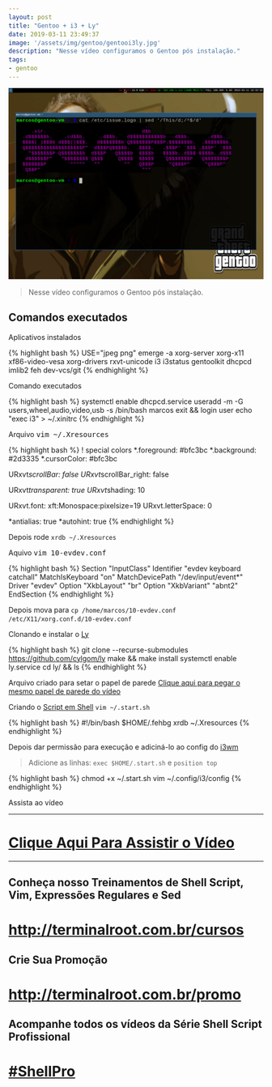```yaml
---
layout: post
title: "Gentoo + i3 + Ly"
date: 2019-03-11 23:49:37
image: '/assets/img/gentoo/gentooi3ly.jpg'
description: "Nesse vídeo configuramos o Gentoo pós instalação."
tags:
- gentoo
---
```


![Gentoo i3 Ly Screenshot](/assets/img/gentoo/gentooi3ly.jpg)

> Nesse vídeo configuramos o Gentoo pós instalação.

## Comandos executados

Aplicativos instalados

{% highlight bash %}
USE="jpeg png" emerge -a xorg-server xorg-x11 xf86-video-vesa xorg-drivers rxvt-unicode i3 i3status gentoolkit dhcpcd imlib2 feh dev-vcs/git
{% endhighlight %}

Comando executados

{% highlight bash %}
systemctl enable dhcpcd.service
useradd -m -G users,wheel,audio,video,usb -s /bin/bash marcos
exit && login user
echo "exec i3" > ~/.xinitrc
{% endhighlight %}

Arquivo <kbd>vim ~/.Xresources</kbd>

{% highlight bash %}
! special colors
*.foreground:  #bfc3bc
*.background:  #2d3335
*.cursorColor:  #bfc3bc

URxvt*scrollBar:         false
URxvt*scrollBar_right:   false

URxvt*transparent:       true
URxvt*shading:       10

URxvt.font: xft:Monospace:pixelsize=19
URxvt.letterSpace: 0

*antialias:  true
*autohint:   true
{% endhighlight %}

Depois rode `xrdb ~/.Xresources`

Aquivo <kbd>vim 10-evdev.conf</kbd>

{% highlight bash %}
Section "InputClass"
    Identifier "evdev keyboard catchall"
    MatchIsKeyboard "on"
    MatchDevicePath "/dev/input/event*"
    Driver "evdev"
    Option "XkbLayout" "br"
    Option "XkbVariant" "abnt2"
EndSection
{% endhighlight %}

Depois mova para `cp /home/marcos/10-evdev.conf /etc/X11/xorg.conf.d/10-evdev.conf`

Clonando e instalar o [Ly](https://github.com/cylgom/ly)

{% highlight bash %}
git clone --recurse-submodules https://github.com/cylgom/ly
make && make install
systemctl enable ly.service
cd ly/ && ls
{% endhighlight %}

Arquivo criado para setar o papel de parede [Clique aqui para pegar o mesmo papel de parede do vídeo](https://i.imgur.com/xZsf2Et.jpg)

Criando o [Script em Shell](http://terminalroot.com.br/shell) `vim ~/.start.sh`

{% highlight bash %}
#!/bin/bash
$HOME/.fehbg
xrdb ~/.Xresources
{% endhighlight %}

Depois dar permissão para execução e adiciná-lo ao config do [i3wm](https://i3wm.org/)

> Adicione as linhas: `exec $HOME/.start.sh` e `position top`

{% highlight bash %}
chmod +x ~/.start.sh
vim ~/.config/i3/config
{% endhighlight %}

Assista ao vídeo

***

# [Clique Aqui Para Assistir o Vídeo](https://youtu.be/tLDXUsSUEeA)

***

## Conheça nosso Treinamentos de Shell Script, Vim, Expressões Regulares e Sed
# <http://terminalroot.com.br/cursos>

## Crie Sua Promoção
# <http://terminalroot.com.br/promo>

## Acompanhe todos os vídeos da **Série Shell Script Profissional**
# [#ShellPro](http://bit.ly/shell-pro-root)

<script async src="https://pagead2.googlesyndication.com/pagead/js/adsbygoogle.js"></script>

<!-- Informat -->
<ins class="adsbygoogle"
 style="display:block"
 data-ad-client="ca-pub-2838251107855362"
 data-ad-slot="2327980059"
 data-ad-format="auto"
 data-full-width-responsive="true"></ins>

<script>
(adsbygoogle = window.adsbygoogle || []).push({});
</script>

